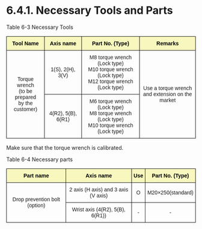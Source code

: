 ﻿# 6.4.1. Necessary Tools and Parts

Table 6-3 Necessary Tools
<style type="text/css">
.tg  {border-collapse:collapse;border-spacing:0;}
.tg td{border-color:black;border-style:solid;border-width:1px;font-family:Arial, sans-serif;font-size:14px;
  overflow:hidden;padding:10px 5px;word-break:normal;}
.tg th{border-color:black;border-style:solid;border-width:1px;font-family:Arial, sans-serif;font-size:14px;
  font-weight:normal;overflow:hidden;padding:10px 5px;word-break:normal;}
.tg .tg-yhpm{background-color:#f8f8be;color:#000000;font-weight:bold;text-align:center;vertical-align:middle}
.tg .tg-nrix{text-align:center;vertical-align:middle}
</style>
<table class="tg">
<thead>
  <tr>
    <th class="tg-yhpm">Tool Name</th>
    <th class="tg-yhpm">Axis name</th>
    <th class="tg-yhpm">Part No. (Type)</th>
    <th class="tg-yhpm">Remarks</th>
  </tr>
</thead>
<tbody>
  <tr>
    <td class="tg-nrix" rowspan="2">Torque wrench<br>(to be prepared<br>by the customer)</td>
    <td class="tg-nrix">1(S), 2(H), 3(V)</td>
    <td class="tg-nrix">M8 torque wrench  (Lock type)<br>M10 torque wrench  (Lock type)<br>M12 torque wrench  (Lock type)
</td>
    <td class="tg-nrix" rowspan="2">Use a torque wrench<br>and extension on the market</td>
  </tr>
  <tr>
    <td class="tg-nrix">4(R2), 5(B), 6(R1)</td>
    <td class="tg-nrix">M6 torque wrench  (Lock type)<br>M8 torque wrench  (Lock type)<br>M10 torque wrench  (Lock type)
</td>
  </tr>
</tbody>
</table>

Make sure that the torque wrench is calibrated.
<br>

Table 6-4 Necessary parts

<style type="text/css">
.tg  {border-collapse:collapse;border-spacing:0;}
.tg td{border-color:black;border-style:solid;border-width:1px;font-family:Arial, sans-serif;font-size:14px;
  overflow:hidden;padding:10px 5px;word-break:normal;}
.tg th{border-color:black;border-style:solid;border-width:1px;font-family:Arial, sans-serif;font-size:14px;
  font-weight:normal;overflow:hidden;padding:10px 5px;word-break:normal;}
.tg .tg-yhpm{background-color:#f8f8be;color:#000000;font-weight:bold;text-align:center;vertical-align:middle}
.tg .tg-nrix{text-align:center;vertical-align:middle}
</style>
<table class="tg">
<thead>
  <tr>
    <th class="tg-yhpm">Part name</th>
    <th class="tg-yhpm">Axis name</th>
    <th class="tg-yhpm">Use</th>
    <th class="tg-yhpm">Part No. (Type)</th>
  </tr>
</thead>
<tbody>
  <tr>
    <td class="tg-nrix" rowspan="2">Drop prevention bolt (option)</td>
    <td class="tg-nrix">2 axis (H axis) and 3 axis (V axis)</td>
    <td class="tg-nrix">O</td>
    <td class="tg-nrix">M20×250(standard)</td>
  </tr>
  <tr>
    <td class="tg-nrix">Wrist axis (4(R2), 5(B), 6(R1))</td>
    <td class="tg-nrix">-</td>
    <td class="tg-nrix">-</td>
  </tr>
</tbody>
</table>
